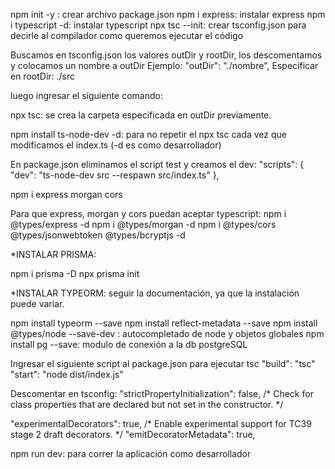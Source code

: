 npm init -y : crear archivo package.json
npm i express: instalar express
npm i typescript -d: instalar typescript
npx tsc --init: crear tsconfig.json para decirle al compilador como queremos ejecutar el código


Buscamos en tsconfig.json los valores outDir y rootDir, los descomentamos y colocamos un nombre a outDir
Ejemplo: "outDir": "./nombre",
Especificar en rootDir: ./src

luego ingresar el siguiente comando:

npx tsc: se crea la carpeta especificada en outDir previamente.

npm install ts-node-dev -d: para no repetir el npx tsc cada vez que modificamos el index.ts (-d es como desarrollador)

En package.json eliminamos el script test y creamos el dev:
 "scripts": {
    "dev": "ts-node-dev src --respawn src/index.ts"
  },

npm i express morgan cors

Para que express, morgan y cors puedan aceptar typescript:
npm i @types/express -d
npm i @types/morgan -d
npm i @types/cors @types/jsonwebtoken @types/bcryptjs -d

*INSTALAR PRISMA:

npm i prisma -D
npx prisma init

*INSTALAR TYPEORM: seguir la documentación, ya que la instalación puede variar.

npm install typeorm --save
npm install reflect-metadata --save
npm install @types/node --save-dev : autocompletado de node y objetos globales
npm install pg --save: modulo de conexión a la db postgreSQL

Ingresar el siguiente script al package.json para ejecutar tsc
  "build": "tsc"
  "start": "node dist/index.js"

Descomentar en tsconfig:
  "strictPropertyInitialization": false,             /* Check for class properties that are declared but not set in the constructor. */

  "experimentalDecorators": true,                   /* Enable experimental support for TC39 stage 2 draft decorators. */
  "emitDecoratorMetadata": true,


npm run dev: para correr la aplicación como desarrollador

